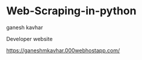 # Web-Scraping-in-python
ganesh kavhar 


Developer website

https://ganeshmkavhar.000webhostapp.com/
